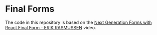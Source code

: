 # Final Forms

The code in this repository is based on the
[Next Generation Forms with React Final Form - ERIK RASMUSSEN](https://www.youtube.com/watch?v=WoSzy-4mviQ)
video.
